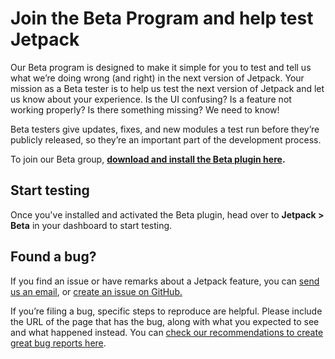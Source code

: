 # Join the Beta Program and help test Jetpack

Our Beta program is designed to make it simple for you to test and tell us what we’re doing wrong (and right) in the next version of Jetpack. Your mission as a Beta tester is to help us test the next version of Jetpack and let us know about your experience. Is the UI confusing? Is a feature not working properly? Is there something missing? We need to know!

Beta testers give updates, fixes, and new modules a test run before they’re publicly released, so they’re an important part of the development process.

To join our Beta group, **[download and install the Beta plugin here](http://jetpack.com/beta/).**

## Start testing

Once you've installed and activated the Beta plugin, head over to **Jetpack > Beta** in your dashboard to start testing.

## Found a bug?

If you find an issue or have remarks about a Jetpack feature, you can [send us an email](https://jetpack.com/contact-support/beta-group/), or [create an issue on GitHub.](https://github.com/Automattic/Jetpack/issues/new?assignees=&labels=%5BType%5D+Bug&template=bug-report.yml)

If you’re filing a bug, specific steps to reproduce are helpful. Please include the URL of the page that has the bug, along with what you expected to see and what happened instead. You can [check our recommendations to create great bug reports here](/docs/guides/report-bugs.md).
